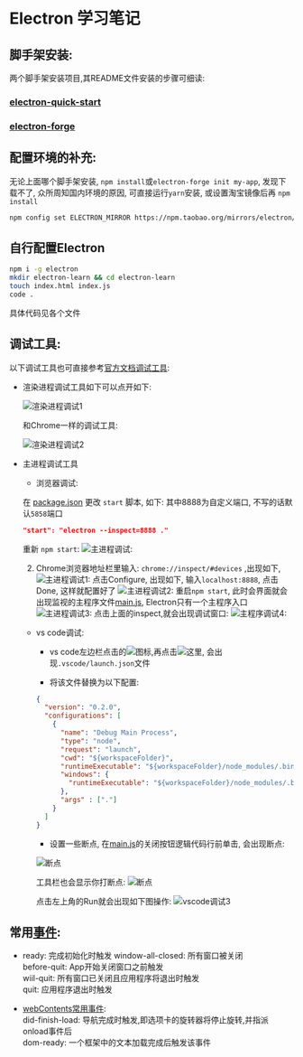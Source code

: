 # Electron 学习笔记
## 脚手架安装:
两个脚手架安装项目,其README文件安装的步骤可细读:
### [electron-quick-start](https://github.com/electron/electron-quick-start)
### [electron-forge](https://github.com/electron-userland/electron-forge)

## 配置环境的补充: 
无论上面哪个脚手架安装, `npm install`或`electron-forge init my-app`, 发现下载不了, 众所周知国内环境的原因, 可直接运行`yarn`安装, 或设置淘宝镜像后再 `npm install`
```bash
npm config set ELECTRON_MIRROR https://npm.taobao.org/mirrors/electron/
```
## 自行配置Electron
```bash
npm i -g electron
mkdir electron-learn && cd electron-learn
touch index.html index.js
code .
```
具体代码见各个文件

## 调试工具:
以下调试工具也可直接参考[官方文档调试工具](https://www.electronjs.org/docs/tutorial/debugging-main-process):

- 渲染进程调试工具如下可以点开如下:

  ![渲染进程调试1](./md-resources/render-process-devTools.JPG)

  和Chrome一样的调试工具:

  ![渲染进程调试2](./md-resources/render-process-devTools-2.JPG)

- 主进程调试工具  
  - 浏览器调试:  
  
  在 [package.json](./package.json) 更改 `start` 脚本, 如下: 其中8888为自定义端口, 不写的话默认`5858`端口

  ```json
  "start": "electron --inspect=8888 ."
  ```
  重新 `npm start`:
  ![主进程调试:](./md-resources/main-process-devTools.png)

  2. Chrome浏览器地址栏里输入: `chrome://inspect/#devices` ,出现如下, 
  ![主进程调试1:](./md-resources/main-process-Chrome.png)
  点击Configure, 出现如下, 输入`localhost:8888`, 点击Done, 这样就配置好了
  ![主进程调试2:](./md-resources/main-process-Chrome2.png)
  重启`npm start`, 此时会界面就会出现监视的主程序文件[main.js](./main.js), Electron只有一个主程序入口
  ![主进程调试3:](./md-resources/main-process-Chrome3.png)
  点击上面的inspect,就会出现调试窗口:
  ![主程序调试4:](./md-resources/main-process-Chrome4.png)

  - vs code调试:

    - vs code左边栏点击的![图标](./md-resources/main-process-vscode.png),再点击![这里](./md-resources/main-process-vscode1.png), 会出现`.vscode/launch.json`文件

    - 将该文件替换为以下配置:
    ```json
    {
      "version": "0.2.0",
      "configurations": [
        {
          "name": "Debug Main Process",
          "type": "node",
          "request": "launch",
          "cwd": "${workspaceFolder}",
          "runtimeExecutable": "${workspaceFolder}/node_modules/.bin/electron",
          "windows": {
            "runtimeExecutable": "${workspaceFolder}/node_modules/.bin/electron.cmd"
          },
          "args" : ["."]
        }
      ]
    }
    ```

    - 设置一些断点, 在[main.js](./main.js)的关闭按钮逻辑代码行前单击, 会出现断点:
    
    ![断点](md-resources/main-process-vscode2.png)
    
    工具栏也会显示你打断点:
    ![断点](md-resources\main-process-vscode3.png)

    点击左上角的Run就会出现如下图操作:
    ![vscode调试3](md-resources/main-process-vscode4.png)


## 常用[事件](https://www.electronjs.org/docs/all#%E4%BA%8B%E4%BB%B6):
-  ready: 完成初始化时触发
window-all-closed: 所有窗口被关闭  
before-quit: App开始关闭窗口之前触发  
wiil-quit: 所有窗口已关闭且应用程序将退出时触发  
quit: 应用程序退出时触发  

- [webContents常用事件](https://www.electronjs.org/docs/all#%E7%B1%BB-webcontents):  
did-finish-load: 导航完成时触发,即选项卡的旋转器将停止旋转,并指派onload事件后  
dom-ready: 一个框架中的文本加载完成后触发该事件